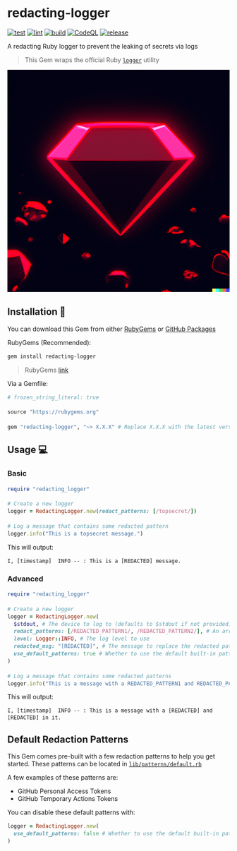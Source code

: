 # redacting-logger

[![test](https://github.com/github/redacting-logger/actions/workflows/test.yml/badge.svg)](https://github.com/github/redacting-logger/actions/workflows/test.yml) [![lint](https://github.com/github/redacting-logger/actions/workflows/lint.yml/badge.svg)](https://github.com/github/redacting-logger/actions/workflows/lint.yml) [![build](https://github.com/github/redacting-logger/actions/workflows/build.yml/badge.svg)](https://github.com/github/redacting-logger/actions/workflows/build.yml) [![CodeQL](https://github.com/github/redacting-logger/actions/workflows/codeql-analysis.yml/badge.svg)](https://github.com/github/redacting-logger/actions/workflows/codeql-analysis.yml) [![release](https://github.com/github/redacting-logger/actions/workflows/release.yml/badge.svg)](https://github.com/github/redacting-logger/actions/workflows/release.yml)

A redacting Ruby logger to prevent the leaking of secrets via logs

> This Gem wraps the official Ruby [`logger`](https://github.com/ruby/logger) utility

![Gem](docs/assets/gem.png)

## Installation 💎

You can download this Gem from either [RubyGems](https://rubygems.org/gems/redacting-logger) or [GitHub Packages](https://github.com/github/redacting-logger/pkgs/rubygems/redacting-logger)

RubyGems (Recommended):

```bash
gem install redacting-logger
```

> RubyGems [link](https://rubygems.org/gems/redacting-logger)

Via a Gemfile:

```ruby
# frozen_string_literal: true

source "https://rubygems.org"

gem "redacting-logger", "~> X.X.X" # Replace X.X.X with the latest version
```

## Usage 💻

### Basic

```ruby
require "redacting_logger"

# Create a new logger
logger = RedactingLogger.new(redact_patterns: [/topsecret/])

# Log a message that contains some redacted pattern
logger.info("This is a topsecret message.")
```

This will output:

```text
I, [timestamp]  INFO -- : This is a [REDACTED] message.
```

### Advanced

```ruby
require "redacting_logger"

# Create a new logger
logger = RedactingLogger.new(
  $stdout, # The device to log to (defaults to $stdout if not provided)
  redact_patterns: [/REDACTED_PATTERN1/, /REDACTED_PATTERN2/], # An array of Regexp patterns to redact from the logs
  level: Logger::INFO, # The log level to use
  redacted_msg: "[REDACTED]", # The message to replace the redacted patterns with
  use_default_patterns: true # Whether to use the default built-in patterns or not
)

# Log a message that contains some redacted patterns
logger.info("This is a message with a REDACTED_PATTERN1 and REDACTED_PATTERN2 in it.")
```

This will output:

```text
I, [timestamp]  INFO -- : This is a message with a [REDACTED] and [REDACTED] in it.
```

## Default Redaction Patterns

This Gem comes pre-built with a few redaction patterns to help you get started. These patterns can be located in [`lib/patterns/default.rb`](lib/patterns/default.rb)

A few examples of these patterns are:

- GitHub Personal Access Tokens
- GitHub Temporary Actions Tokens

You can disable these default patterns with:

```ruby
logger = RedactingLogger.new(
  use_default_patterns: false # Whether to use the default built-in patterns or not
)
```
